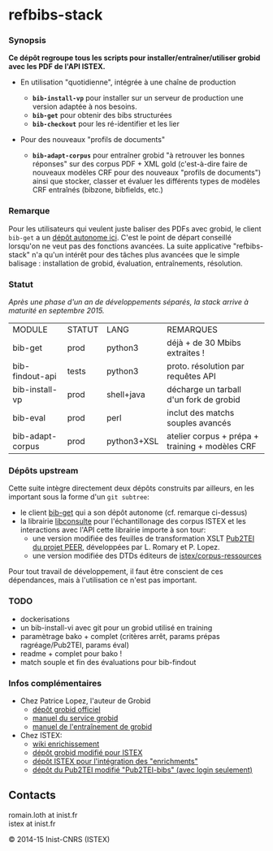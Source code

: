 refbibs-stack
==============

### Synopsis

**Ce dépôt regroupe tous les scripts pour installer/entraîner/utiliser grobid avec les PDF de l'API ISTEX.**  

  - En utilisation "quotidienne", intégrée à une chaîne de production
    * **`bib-install-vp`** pour installer sur un serveur de production une version adaptée à nos besoins.
    * **`bib-get`** pour obtenir des bibs structurées
    * **`bib-checkout`** pour les ré-identifier et les lier
  
  - Pour des nouveaux "profils de documents"  
    * **`bib-adapt-corpus`** pour entraîner grobid "à retrouver les bonnes réponses" sur des corpus PDF + XML gold (c'est-à-dire faire de nouveaux modèles CRF pour des nouveaux "profils de documents") ainsi que stocker, classer et évaluer les différents types de modèles CRF entraînés (bibzone, bibfields, etc.)
  

### Remarque
Pour les utilisateurs qui veulent juste baliser des PDFs avec grobid, le client `bib-get` a un [dépôt autonome ici](https://git.istex.fr/loth/bib-get/tree/master). C'est le point de départ conseillé lorsqu'on ne veut pas des fonctions avancées. La suite applicative "refbibs-stack" n'a qu'un intérêt pour des tâches plus avancées que le simple balisage : installation de grobid, évaluation, entraînements, résolution.

### Statut
*Après une phase d'un an de développements séparés, la stack arrive à maturité en septembre 2015.*

<table>
<tr><td>MODULE</td>          <td>STATUT</td>  <td>LANG</td>    <td>REMARQUES</td></tr>
<tr><td>bib-get</td>          <td>prod</td> <td>python3</td>   <td>déjà + de 30 Mbibs extraites !</td></tr>
<tr><td>bib-findout-api</td>  <td>tests</td>  <td>python3</td>    <td>proto. résolution par requêtes API</td></tr>
<tr><td>bib-install-vp</td>   <td>prod</td> <td>shell+java</td>  <td>décharge un tarball d'un fork de grobid</td></tr>
<tr><td>bib-eval</td>         <td>prod</td> <td>perl</td>         <td>inclut des matchs souples avancés</td></tr>
<tr><td>bib-adapt-corpus</td> <td>prod</td> <td>python3+XSL</td>  <td>atelier corpus + prépa + training + modèles CRF</td></tr>
</table>

### Dépôts upstream
Cette suite intègre directement deux dépôts construits par ailleurs, en les important sous la forme d'un `git subtree`:

  - le client [bib-get](https://git.istex.fr/loth/bib-get/tree/master) qui a son dépôt autonome (cf. remarque ci-dessus)
  - la librairie [libconsulte](https://git.istex.fr/loth/libconsulte/tree/master) pour l'échantillonage des corpus ISTEX et les interactions avec l'API
    cette librairie importe à son tour:
    * une version modifiée des feuilles de transformation XSLT [Pub2TEI du projet PEER](https://hal.inria.fr/hal-00659856/document), développées par L. Romary et P. Lopez.
    * une version modifiée des DTDs éditeurs de [istex/corpus-ressources](https://git.istex.fr/istex/corpus-resources)

Pour tout travail de développement, il faut être conscient de ces dépendances, mais à l'utilisation ce n'est pas important.

### TODO
 - dockerisations
 - un bib-install-vi avec git pour un grobid utilisé en training
 - paramètrage bako + complet (critères arrêt, params prépas ragréage/Pub2TEI, params éval)
 - readme + complet pour bako !
 - match souple et fin des évaluations pour bib-findout

### Infos complémentaires
  - Chez Patrice Lopez, l'auteur de Grobid
    * [dépôt grobid officiel](https://github.com/kermitt2/grobid)
    * [manuel du service grobid](http://grobid.readthedocs.org/en/latest/Grobid-service/)
    * [manuel de l'entraînement de grobid](http://grobid.readthedocs.org/en/latest/Training-the-models-of-Grobid/)
  - Chez ISTEX:
    * [wiki enrichissement](http://wiki.istex.fr/enrichissement#refbibs)
    * [dépôt grobid modifié pour ISTEX](https://github.com/rloth/grobid)
    * [dépôt ISTEX pour l'intégration des  "enrichments"](https://git.istex.fr/istex/enrichments/tree/master/refbib)
    * [dépôt du Pub2TEI modifié "Pub2TEI-bibs" (avec login seulement)](https://git.istex.fr/loth/Pub2TEI-bibs)


Contacts
---------
romain.loth at inist.fr  
istex at inist.fr

© 2014-15 Inist-CNRS (ISTEX)
